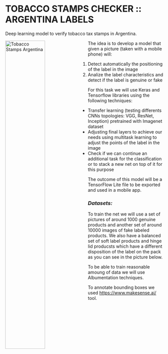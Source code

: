 # TOBACCO STAMPS CHECKER :: ARGENTINA LABELS

Deep learning model to verify tobacco tax stamps in Argentina. 

<img src="http://blogs.infobae.com/maldita-nicotina/files/2013/07/FOTOOO-1.jpg"
     alt="Tobacco Stamps Argentina"
     style="float: left; margin-right: 10px; height: 50%; width: 50%;" />
     
The idea is to develop a model that given a picture (taken with a mobile phone) will:

1) Detect automatically the positioning of the label in the image
2) Analize the label characteristics and detect if the label is genuine or fake

For this task we will use Keras and Tensorflow libraries using the following techniques:

- Transfer learning (testing differents CNNs topologies: VGG, ResNet, Inception) pretrained with Imagenet dataset
- Adjusting final layers to achieve our needs using multitask learning to adjust the points of the label in the image
- Check if we can continue an additional task for the classification or to stack a new net on top of it for this purpose

The outcome of this model will be a TensorFlow Lite file to be exported and used in a mobile app.

### ***Datasets:***

To train the net we will use a set of pictures of around 1000 genuine products and another set of around 10000 images of fake
labeled products. We also have a balanced set of soft label products and hinge lid producsts which have a different disposition of
the label on the pack as you can see in the picture below.

To be able to train reasonable amoung of data we will use Albumentation techniques.

To annotate bounding boxes we used https://www.makesense.ai/ tool.
